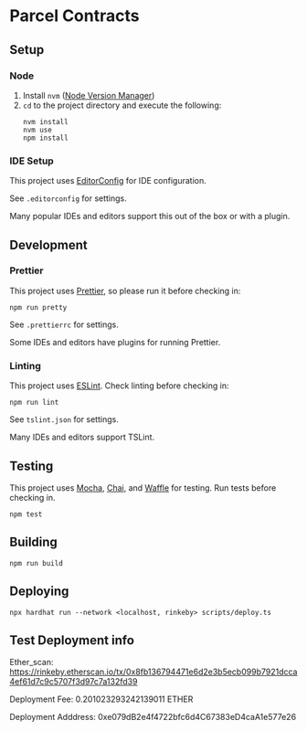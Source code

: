 # Parcel Contracts

## Setup

### Node

1.  Install `nvm` ([Node Version Manager](https://github.com/nvm-sh/nvm))
2.  `cd` to the project directory and execute the following:
    ```
    nvm install
    nvm use
    npm install
    ```

### IDE Setup

This project uses [EditorConfig](https://editorconfig.org/) for IDE configuration.

See `.editorconfig` for settings.

Many popular IDEs and editors support this out of the box or with a plugin.

## Development

### Prettier

This project uses [Prettier](https://prettier.io/), so please run it before checking in:

```
npm run pretty
```

See `.prettierrc` for settings.

Some IDEs and editors have plugins for running Prettier.

### Linting

This project uses [ESLint](https://eslint.org/). Check linting before checking in:

```
npm run lint
```

See `tslint.json` for settings.

Many IDEs and editors support TSLint.

## Testing

This project uses [Mocha](https://mochajs.org/), [Chai](https://www.chaijs.com/), and [Waffle](https://getwaffle.io/) for testing. Run tests before checking in.

```
npm test
```

## Building

```
npm run build
```

## Deploying
```
npx hardhat run --network <localhost, rinkeby> scripts/deploy.ts
```

## Test Deployment info

Ether_scan: https://rinkeby.etherscan.io/tx/0x8fb136794471e6d2e3b5ecb099b7921dcca4ef61d7c9c5707f3d97c7a132fd39

Deployment Fee: 0.201023293242139011  ETHER

Deployment Adddress: 0xe079dB2e4f4722bfc6d4C67383eD4caA1e577e26